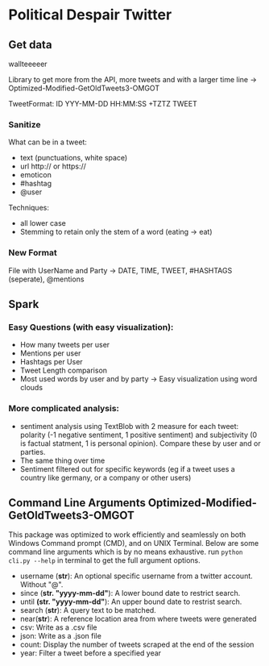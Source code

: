# Political Despair Twitter

## Get data
wallteeeeer

Library to get more from the API, more tweets and with a larger time line -> Optimized-Modified-GetOldTweets3-OMGOT

TweetFormat:
ID YYY-MM-DD HH:MM:SS +TZTZ <USERNAME> TWEET

### Sanitize

What can be in a tweet:
- text (punctuations, white space)
- url http:// or https://
- emoticon
- #hashtag
- @user

Techniques:
- all lower case
- Stemming to retain only the stem of a word (eating -> eat)

### New Format

File with UserName and Party
-> DATE, TIME, TWEET, #HASHTAGS (seperate), @mentions 

## Spark

### Easy Questions (with easy visualization):

- How many tweets per user
- Mentions per user
- Hashtags per User
- Tweet Length comparison
- Most used words by user and by party -> Easy visualization using word clouds

### More complicated analysis:

- sentiment analysis using TextBlob with 2 measure for each tweet: polarity (-1 negative sentiment, 1 positive sentiment) and subjectivity (0 is factual statment, 1 is personal opinion). Compare these by user and or parties.
- The same thing over time
- Sentiment filtered out for specific keywords (eg if a tweet uses a country like germany, or a company or other users)

## Command Line Arguments Optimized-Modified-GetOldTweets3-OMGOT

This package was optimized to work efficiently and seamlessly on both Windows Command prompt (CMD), and on UNIX Terminal. Below are some command line arguments which is by no means exhaustive. run `python cli.py --help` in terminal to get the full argument options.

  - username (**str**): An optional specific username from a twitter account. Without "@".
  - since (**str. "yyyy-mm-dd"**): A lower bound date to restrict search.
  - until **(str. "yyyy-mm-dd"**): An upper bound date to restrist search.
  - search (**str**): A query text to be matched.
  - near(**str**): A reference location area from where tweets were generated
  - csv: Write as a .csv file
  - json: Write as a .json file
  - count: Display the number of tweets scraped at the end of the session
  - year: Filter a tweet before a specified year
